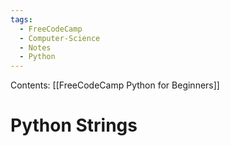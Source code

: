 ```yaml
---
tags:
  - FreeCodeCamp
  - Computer-Science
  - Notes
  - Python
---
```

Contents: [[FreeCodeCamp Python for Beginners]]
# Python Strings